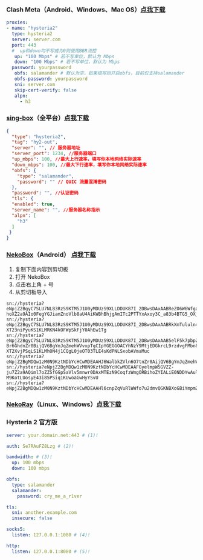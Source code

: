 ### Clash Meta（Android、Windows、Mac OS）[点我下载](https://wiki.metacubex.one/startup/client/)
```yaml
proxies:
- name: "hysteria2"
  type: hysteria2
  server: server.com
  port: 443
  #  up和down均不写或为0则使用BBR流控
   up: "100 Mbps" # 若不写单位，默认为 Mbps
   down: "100 Mbps" # 若不写单位，默认为 Mbps
  password: yourpassword
   obfs: salamander # 默认为空，如果填写则开启obfs，目前仅支持salamander
   obfs-password: yourpassword
   sni: server.com
   skip-cert-verify: false
   alpn:
     - h3
```

### [sing-box](https://github.com/SagerNet/sing-box)（全平台）[点我下载](https://github.com/SagerNet/sing-box/releases/tag/v1.8.6)
```json
{
  "type": "hysteria2",
  "tag": "hy2-out",
  "server": "", // 服务器地址
  "server_port": 1234, //服务器端口
  "up_mbps": 100, //最大上行速率，填写你本地网络实际速率
  "down_mbps": 100, //最大下行速率，填写你本地网络实际速率
  "obfs": {
    "type": "salamander",
    "password": "" // QUIC 流量混淆密码
  },
  "password": "", //认证密码
  "tls": {
  "enabled": true,
  "server_name": "", //服务器名称指示
  "alpn": [
    "h3"
  ]
 }
}
```

### [NekoBox](https://github.com/MatsuriDayo/NekoBoxForAndroid)（Android） [点我下载](https://github.com/MatsuriDayo/NekoBoxForAndroid/releases/tag/1.2.9)
1. 复制下面内容到剪切板
2. 打开 NekoBox
3. 点击右上角 + 号
4. 从剪切板导入
```
sn://hysteria?eNpjZ2BgyC7SLU7NL83RzS9KTM5J1U0yMDUzS9XLLDDUK87I_2DBwsDAxAABReZO6W6Wfga-hoXZ2a9AIo0FegYGJiamZnoVlb8aU4AiKWBhBhjgAmITc2PTTYxAxoy3C_a83b4BTG5_OX_l09l74z0qi0tSizITjeI9QkIC9I0bGwGgsi1n
sn://hysteria?eNpjZ2BgyC7SLU7NL83RzS9KTM5J1U0yMDUzS9XLLDDUK87I_2DBwsDAxAABRkXmTululn4GvoaF2dmvQEL5SWnFqKIFegYGJiamZnoVlb8aU4BKQJihkQEGuIDYxNzYdDMjkDHr7YI9b7dvAJPbX85f-XT23niPyuKS1KLMRKN4kOFWpSkFjY0AhEw1Tg
sn://hysteria?eNpjZ2BgyC7SLU7NL83RzS9KTM5J1U0yMDUzS9XLLDDUK87I_2DBwsDAxAAB5elF5k7pbpZ-Br6GhdnZr0BijQV6BgYmJqZmehWVvxpTgCIpYGEGGOACYhNzY9MtjEDGkrcL9rzdvgFMbn85f-XT2XvjPSqLS1KLMhON4j1CQgL0jeOT03TLE4sKdPNLSxobAVmaMuc
sn://hysteria?eNpjZ2BgMDQw1zM0N9KztNDbYcHCwMDEAAHJ6WalbkZVln6O7tnZr0AijQV6BgYmJqZmehWVvxpTgCIpYGEGGOACYhOTzYxAasbbBXvebt8FJnc839f3dPbeeI_K4pLUosxEo3iPkJAAfePGRgAv1iTt
sn://hysteria?eNpjZ2BgMDQw1zM0N9KztNDbYcHCwMDEAAFGyelmpW5GVZZ-ju7Z2a9AQiml7oZZSfGGpSaVlv5mnwr0DAxMTEzN9CoqfzWmgORBihoZYIALiE0NDDYwAulZbxfsebt9F5jc8Xxf39PZe-M9KotLUosyE43i85PSiq1KUwoaGwHyYSvU
sn://hysteria?eNpjZ2BgMDQw1zM0N9KztNDbYcHCwMDEAAHl6cnpZqVuRlWWfo7u2dmvQGKNBXoGBiYmpmZ6FZW_GlOAIilgYQYY4AJiUwODjYxAesnbBXvebt8FJnc839f3dPbeeI_K4pLUosxEo3iPkJAAfeP45DTd8sSiAt380pLGRgCJcSqW
```


### [NekoRay](https://github.com/MatsuriDayo/nekoray)（Linux、Windows）[点我下载](https://github.com/MatsuriDayo/nekoray/releases/tag/3.26)

### Hysteria 2 官方版
```yaml
server: your.domain.net:443 # (1)!

auth: Se7RAuFZ8Lzg # (2)!

bandwidth: # (3)!
  up: 100 mbps
  down: 100 mbps

obfs:
  type: salamander
  salamander:
    password: cry_me_a_r1ver

tls:
  sni: another.example.com 
  insecure: false 

socks5:
  listen: 127.0.0.1:1080 # (4)!

http:
  listen: 127.0.0.1:8080 # (5)!
```

